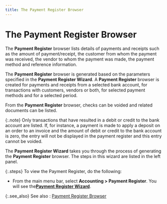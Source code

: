 ```yaml
---
title: The Payment Register Browser
---
```


# The Payment Register Browser


The **Payment Register** browser  lists details of payments and receipts such as the amount of payment/receipt,  the customer from whom the payment was received, the vendor to whom the  payment was made, the payment method and reference information.


The **Payment Register** browser  is generated based on the parameters specified in the **Payment 
 Register Wizard**. A **Payment Register**  browser is created for payments and receipts from a selected bank account,  for transactions with customers, vendors or both, for selected payment  methods and for a selected period.


From the **Payment Register** browser,  checks can be voided and related documents can be listed.


{:.note}
Only transactions that have resulted in a  debit or credit to the bank account are listed. If, for instance, a payment  is made to apply a deposit on an order to an invoice and the amount of  debit or credit to the bank account is zero, the entry will not be displayed  in the payment register and this entry cannot be voided.


The **Payment Register Wizard** takes  you through the process of generating the **Payment 
 Register** browser. The steps in this wizard are listed in the left  panel.


{:.steps}
To view the Payment Register, do the following:

- From the main  menu bar, select **Accounting &gt; Payment 
 Register**. You will see the[**Payment Register Wizard**]({{site.acc_baseurl}}/payment-register/wizard/the_payment_register_wizard.html).



{:.see_also}
See also
: [Payment Register  Browser]({{site.acc_baseurl}}/payment-register/wizard/browser/payment_register_browser.html)

